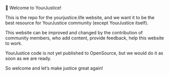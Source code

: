 👋 Welcome to YourJustice!

This is the repo for the yourjustice.life website, and we want it to be the best resource for YourJustice community (except YourJustice itself). 

This website can be improved and changed by the contribution of community members, who add content, provide feedback, help this website to work.

YourJustice code is not yet published to OpenSource, but we would do it as soon as we are ready. 

So welcome and let’s make justice great again!
